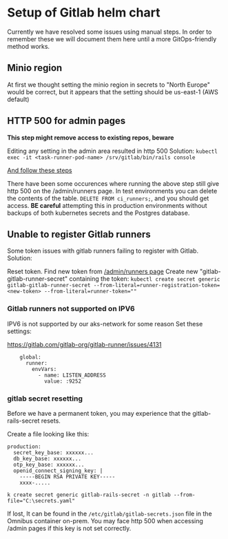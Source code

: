 # Setup of Gitlab helm chart
Currently we have resolved some issues using manual steps. In order to remember these we will document them here until a more GitOps-friendly method works.

## Minio region

At first we thought setting the minio region in secrets to "North Europe" would be correct, but it appears that the setting should be us-east-1 (AWS default)

## HTTP 500 for admin pages

__This step might remove access to existing repos, beware__

Editing any setting in the admin area resulted in http 500
Solution: `kubectl exec -it <task-runner-pod-name> /srv/gitlab/bin/rails console`

[And follow these steps](https://gitlab.com/gitlab-org/gitlab-ce/issues/56403#note_136382583)

There have been some occurences where running the above step still give http 500 on the /admin/runners page. In test environments you can delete the contents of the table. `DELETE FROM ci_runners;`, and you should get access. __BE careful__ attempting this in production environments without backups of both kubernetes secrets and the Postgres database.

## Unable to register Gitlab runners

Some token issues with gitlab runners failing to register with Gitlab.
Solution: 

Reset token. Find new token from [/admin/runners page](https://gitlab.dev.sdpaks.equinor.com/admin/runners)
Create new "gitlab-gitlab-runner-secret" containing the token:
`kubectl create secret generic gitlab-gitlab-runner-secret --from-literal=runner-registration-token=<new-token> --from-literal=runner-token=""`


### Gitlab runners not supported on IPV6
IPV6 is not supported by our aks-network for some reason
Set these settings:

https://gitlab.com/gitlab-org/gitlab-runner/issues/4131

```envVars:
    global:
      runner:
        envVars:
          - name: LISTEN_ADDRESS
            value: :9252
```

### gitlab secret resetting

Before we have a permanent token, you may experience that the gitlab-rails-secret resets.

Create a file looking like this:

```
production:
  secret_key_base: xxxxxx...
  db_key_base: xxxxxx...
  otp_key_base: xxxxxx...
  openid_connect_signing_key: |
    -----BEGIN RSA PRIVATE KEY-----
    xxxx-.....

```

`k create secret generic gitlab-rails-secret -n gitlab --from-file="C:\secrets.yaml"`

If lost, It can be found in the `/etc/gitlab/gitlab-secrets.json` file in the Omnibus container on-prem.
You may face http 500 when accessing /admin pages if this key is not set correctly.

